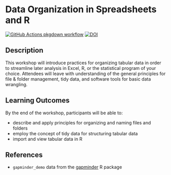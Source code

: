 # Data Organization in Spreadsheets and R

<!-- badges: start -->
[![GitHub Actions pkgdown workflow](https://github.com/uf-repro/data-organization/workflows/pkgdown/badge.svg)](https://github.com/uf-repro/data-organization/actions?query=workflow%3Apkgdown)
[![DOI](https://zenodo.org/badge/DOI/10.5281/zenodo.3892184.svg)](https://doi.org/10.5281/zenodo.3892184)
<!-- badges: end -->

## Description

This workshop will introduce practices for organizing tabular data in order to streamline later analysis in Excel, R, or the statistical program of your choice. Attendees will leave with understanding of the general principles for file & folder management, tidy data, and software tools for basic data wrangling.

## Learning Outcomes

By the end of the workshop, participants will be able to:

* describe and apply principles for organizing and naming files and folders
* employ the concept of tidy data for structuring tabular data
* import and view tabular data in R

## References

* `gapminder_demo` data from the [gapminder](https://zenodo.org/record/1039839) R package